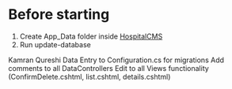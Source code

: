 # Before starting
1. Create App_Data folder inside [HospitalCMS](HospitalCMS)
2. Run update-database


Kamran Qureshi
Data Entry to Configuration.cs for migrations
Add comments to all DataControllers
Edit to all Views functionality (ConfirmDelete.cshtml, list.cshtml, details.cshtml) 
